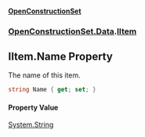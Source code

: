 #### [OpenConstructionSet](index.md 'index')
### [OpenConstructionSet.Data](index.md#OpenConstructionSet_Data 'OpenConstructionSet.Data').[IItem](1xw59+1PxAxgqAyD92DMNg.md 'OpenConstructionSet.Data.IItem')
## IItem.Name Property
The name of this item.  
```csharp
string Name { get; set; }
```
#### Property Value
[System.String](https://docs.microsoft.com/en-us/dotnet/api/System.String 'System.String')
